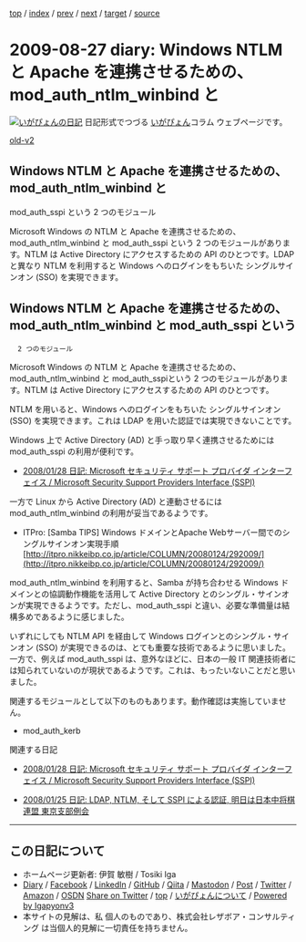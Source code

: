 [top](../index.html) 
 / [index](index.html) 
 / [prev](ig090815.html) 
 / [next](ig090901.html) 
 / [target](https://www.igapyon.jp/igapyon/diary/2009/ig090827.html) 
 / [source](https://github.com/igapyon/diary/blob/master/2009/ig090827.src.md) 

2009-08-27 diary: Windows NTLM と Apache を連携させるための、mod_auth_ntlm_winbind と
=====================================================================================================
[![いがぴょんの日記](https://www.igapyon.jp/igapyon/diary/images/iga200306s.jpg "いがぴょん")](https://www.igapyon.jp/igapyon/diary/memo/memoigapyon.html) 日記形式でつづる [いがぴょん](https://www.igapyon.jp/igapyon/diary/memo/memoigapyon.html)コラム ウェブページです。

[old-v2](ig090827-orig.html)

## Windows NTLM と Apache を連携させるための、mod_auth_ntlm_winbind と
mod_auth_sspi という 2 つのモジュール

Microsoft Windows の NTLM と Apache を連携させるための、mod_auth_ntlm_winbind と mod_auth_sspi という 2 つのモジュールがあります。NTLM は Active Directory にアクセスするための API のひとつです。LDAP と異なり NTLM を利用すると Windows へのログインをもちいた シングルサインオン (SSO) を実現できます。


## Windows NTLM と Apache を連携させるための、mod_auth_ntlm_winbind と mod_auth_sspi という
      2 つのモジュール

Microsoft Windows の NTLM と Apache を連携させるための、mod_auth_ntlm_winbind と mod_auth_sspiという 2 つのモジュールがあります。NTLM は Active Directory にアクセスするための API のひとつです。

NTLM を用いると、Windows へのログインをもちいた シングルサインオン (SSO) を実現できます。これは LDAP を用いた認証では実現できないことです。

Windows 上で Active Directory (AD) と手っ取り早く連携させるためには mod_auth_sspi の利用が便利です。

* [2008/01/28 日記: Microsoft セキュリティ サポート プロバイダ インターフェイス / Microsoft Security
  Support Providers Interface (SSPI)](../2008/ig080128.html)

一方で Linux から Active Directory (AD) と連動させるには mod_auth_ntlm_winbind の利用が妥当であるようです。

* ITPro: [Samba TIPS] Windows ドメインとApache Webサーバー間でのシングルサインオン実現手順
  [http://itpro.nikkeibp.co.jp/article/COLUMN/20080124/292009/](http://itpro.nikkeibp.co.jp/article/COLUMN/20080124/292009/)

mod_auth_ntlm_winbind を利用すると、Samba が持ち合わせる Windows ドメインとの協調動作機能を活用して Active
Directory とのシングル・サインオンが実現できるようです。ただし、mod_auth_sspi と違い、必要な準備量は結構多めであるように感じました。

いずれにしても NTLM API を経由して Windows ログインとのシングル・サインオン (SSO) が実現できるのは、とても重要な技術であるように思いました。一方で、例えば mod_auth_sspi は、意外なほどに、日本の一般 IT 関連技術者には知られていないのが現状であるようです。これは、もったいないことだと思いました。

関連するモジュールとして以下のものもあります。動作確認は実施していません。

* mod_auth_kerb

関連する日記

* [2008/01/28 日記: Microsoft セキュリティ サポート プロバイダ インターフェイス / Microsoft Security
  Support Providers Interface (SSPI)](../2008/ig080128.html)
  
* [2008/01/25 日記: LDAP, NTLM, そして SSPI による認証, 明日は日本中将棋連盟 東京支部例会](../2008/ig080125.html)


----------------------------------------------------------------------------------------------------

## この日記について

* ホームページ更新者: 伊賀 敏樹 / Tosiki Iga
* [Diary](https://www.igapyon.jp/igapyon/diary/) / [Facebook](https://www.facebook.com/igapyon) / [LinkedIn](https://www.linkedin.com/in/toshikiiga) / [GitHub](https://github.com/igapyon) / [Qiita](https://qiita.com/igapyon) / [Mastodon](https://social.vivaldi.net/@igapyon) / [Post](https://post.news/igapyon) / [Twitter](https://twitter.com/ToshikiIga) / [Amazon](https://www.amazon.co.jp/%E4%BC%8A%E8%B3%80-%E6%95%8F%E6%A8%B9/e/B004LTQWCQ) / [OSDN](https://ja.osdn.net/users/iga/)
[Share on Twitter](https://twitter.com/intent/tweet?hashtags=igapyon%2Cdiary%2C%E3%81%84%E3%81%8C%E3%81%B4%E3%82%87%E3%82%93&text=Windows+NTLM+%E3%81%A8+Apache+%E3%82%92%E9%80%A3%E6%90%BA%E3%81%95%E3%81%9B%E3%82%8B%E3%81%9F%E3%82%81%E3%81%AE%E3%80%81mod_auth_ntlm_winbind+%E3%81%A8&url=https%3A%2F%2Fwww.igapyon.jp%2Figapyon%2Fdiary%2F2009%2Fig090827.html) / [top](../index.html) / [いがぴょんについて](https://www.igapyon.jp/igapyon/diary/memo/memoigapyon.html) / [Powered by Igapyonv3](https://github.com/igapyon/igapyonv3)
* 本サイトの見解は、私 個人のものであり、株式会社レザボア・コンサルティング は当個人的見解に一切責任を持ちません。 
